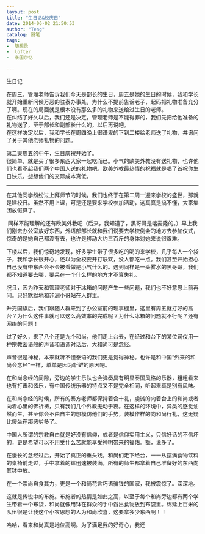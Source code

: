 ```yaml
---
layout: post
title: "生日记&校庆日"
date: 2014-06-02 21:50:53
author: "Teng"
catalog: 随笔
tags:
-  随想录
-  lofter
-  泰国杂忆

---
```

生日记  

在周三，管理老师告诉我们今天是部长的生日，周五是她的生日的时候，我和学长就开始重新问候万恶的驻泰办事处，为什么不提前告诉老子，起码把礼物准备充分了啊。现在的局面就是根本没有那么多的礼物来送给过生日的老师。  
在纠结了好久以后，我们还是决定，管理老师是不能得罪的，我们先把给他准备的礼物送了，至于部长和副部长什么的，以后再说吧。  
在这样决定以后，我和学长在周四晚上很谦卑的下到二楼给老师送了礼物，并询问了关于其他老师礼物的问题。  

第二天周五的中午，生日庆祝开始了。  
很简单，就是买了很多东西大家一起吃而已。小气的欧美外教没有送礼物，也许他们也看不起我们两个中国人送的礼物吧。欧美外教最热情的祝福就是唱了首祝你生日快乐。想想他们的交际成本真低。

--------------
在其他同学纷纷过上拜师节的时候，我们也终于在第二周一迎来学校的盛世，那就是建校日。虽然不用上课，可是还是要来学校参加活动，这真真是搞不懂，大家集团放假算了。

 同样不能理解的还有欧美外教吧（后来，我知道了，黑哥哥是喀麦隆的。）早上我们刚去办公室放好东西，外语部部长就和我们说要去学校例会的地方去参加仪式，惊奇的是她自己都没有去，也许是移动大约三百斤的身体对她来说很艰难。

下楼以后，我们惊奇地发现，好多学生带了很多吃的喝的来学校，几乎每人一个袋子，我和学长很开心，还以为全校要开打联欢，没人都吃一点。我们甚至开始担心自己没有带东西会不会被看做是小气什么的。遇到同样是一头雾水的黑哥哥，我们都不知道要去哪，要呆在一个什么样的地方才不算失礼。

况且，因为昨天和管理老师对于冰箱的问题产生一些问题，我们也不好意思上前再问。只好默默地和非洲小哥站在人群里。

升完国旗后，我们跟随人群来到了办公室前的理事棚里，这里有周五就打好的高台？为什么这件事就可以这么高效率的完成呢？为什么冰箱的问题就不行呢？还有网络的问题！

过了好久，来了八个还是九个和尚，他们走上台去，在经过和台下的某位司仪用一种宗教密语般的声音和语调对话后，大和尚可是念经。

声音很是神秘，本来就听不懂泰语的我们更是觉得神秘。也许是和中国“外来的和尚会念经”一样，单单是因为新鲜的原因吧。

在和尚念经的间隙，旁边的学生乐队也会弹奏具有明显泰国风格的乐器，粗粗看来也有打击和弦乐，有中国传统乐器的特点又不是完全相同，听起来真是别有风味。

在和尚念经的时候，所有的泰方老师都保持着合十礼，虔诚的向着台上的和尚或者向着心里的佛祈祷，只有我们几个外教无动于衷。在这样的环境中，异类的感觉油然而生，甚至你会不由自主的想模仿他们的手势，装模作样的向和尚行礼，这无疑比傻坐在那恶劣多了。

中国人所谓的宗教自由就是好没有信仰，或者是信仰实用主义，只信好话的不信坏的，更是希望可以不用受什么苦就能享受神明带来的福佑。额，说多了。

在漫长的念经过后，开始了真正的重头戏，和尚们走下经台，一一从摆满食物饮料的桌椅前走过，手中拿着的钵迅速被装满，所有的师生都拿着自己准备好的东西向其钵中放。

在一个崇尚自食其力，更是一个和尚花言巧语骗钱的国家，我被震惊了。深深地。

这就是传说中的布施。布施者的热情是如此之高，以至于每个和尚旁边都有两个学生带着一个布袋，和尚就像用钵在群众的手中舀出食物放到布袋里。绵延上百米的队伍很是让我这个小农思想的人为和尚欣喜，这要拿多少东西啊！！

哈哈，看来和尚真是地位高啊。为了满足我的好奇心，我还
